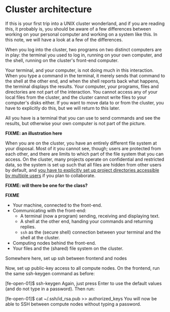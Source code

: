# Cluster architecture

If this is your first trip into a UNIX cluster wonderland, and if you are reading this, it probably is, you should be aware of a few differences between working on your personal computer and working on a system like this. In this note, we will have a look at a few of the differences.

When you log into the cluster, two programs on two distinct computers are in play: the terminal you used to log in, running on your own computer, and the shell, running on the cluster's front-end computer.

Your terminal, and your computer, is not doing much in this interaction. When you type a command in the terminal, it merely sends that command to the shell at the other end, and when the shell reports back what happens, the terminal displays the results. Your computer, your programs, files and directories are not part of the interaction. You cannot access any of your local files from the cluster, and the cluster cannot write files to your computer's disks either. If you want to move data to or from the cluster, you have to explicitly do this, but we will return to this later.

All you have is a terminal that you can use to send commands and see the results, but otherwise your own computer is not part of the picture.

**FIXME: an illustration here**

When you are on the cluster, you have an entirely different file system at your disposal. Most of it you cannot see, though; users are protected from each other, and there are limits to which part of the file system that you can access. On the cluster, many projects operate on confidential and restricted data, so the system is set up such that all files are hidden from other users by default, and [you have to explicitly set up project directories accessible by multiple users](https://genome.au.dk/docs/projects-and-accounting) if you plan to collaborate.

**FIXME: will there be one for the class?**

**FIXME**

- Your machine, connected to the front-end.
- Communicating with the front-end:
  - A terminal (now a program) sending, receiving and displaying text.
  - A shell at the other end, handing your commands and returning replies.
  - `ssh` as the (secure shell) connection between your terminal and the shell at the cluster.
- Computing nodes behind the front-end.
- Your files and the (shared) file system on the cluster.

Somewhere here, set up ssh between frontend and nodes

  Now, set up public-key access to all compute nodes. On the frontend, run the same ssh-keygen command as before:

  [fe-open-01]$ ssh-keygen
  Again, just press Enter to use the default values (and do not type in a password). Then run:

  [fe-open-01]$ cat ~/.ssh/id_rsa.pub >> authorized_keys
  You will now be able to SSH between compute nodes without typing a password.
